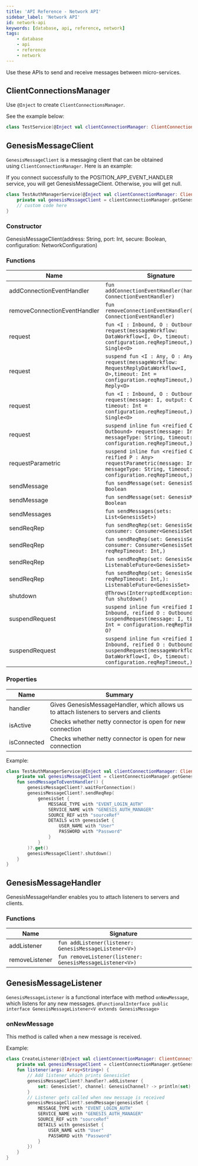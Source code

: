 ```yaml
---
title: 'API Reference - Network API'
sidebar_label: 'Network API'
id: network-api
keywords: [database, api, reference, network]
tags:
    - database
    - api
    - reference
    - network
---
```



Use these APIs to send and receive messages between micro-services.

## ClientConnectionsManager[​](/database/api-reference/network-api/#clientconnectionsmanagerdirect-link-to-heading)

Use `@Inject` to create `ClientConnectionsManager`.

See the example below:

```kotlin
class TestService(@Inject val clientConnectionManager: ClientConnectionsManager) {}
```

## GenesisMessageClient[​](/database/api-reference/network-api/#genesismessageclientdirect-link-to-heading)

`GenesisMessageClient` is a messaging client that can be obtained using `ClientConnectionManager`. Here is an example:

If you connect successfully to the POSITION_APP_EVENT_HANDLER service, you will get GenesisMessageClient. Otherwise, you will get null.

```kotlin
class TestAuthManagerService(@Inject val clientConnectionManager: ClientConnectionsManager) {
    private val genesisMessageClient = clientConnectionManager.getGenesisMessageClient("POSITION_APP_EVENT_HANDLER")    
    // custom code here
}
```

### Constructor[​](/database/api-reference/network-api/#constructordirect-link-to-heading)

GenesisMessageClient(address: String, port: Int, secure: Boolean, configuration: NetworkConfiguration)

### Functions[​](/database/api-reference/network-api/#functionsdirect-link-to-heading)

| Name | Signature |
| --- | --- |
| addConnectionEventHandler | `fun addConnectionEventHandler(handler: ConnectionEventHandler)` |
| removeConnectionEventHandler | `fun removeConnectionEventHandler(handler: ConnectionEventHandler)` |
| request | `fun <I : Inbound, O : Outbound> request(messageWorkflow: DataWorkflow<I, O>, timeout: Int = configuration.reqRepTimeout,): Single<O>` |
| request | `suspend fun <I : Any, O : Any> request(messageWorkflow: RequestReplyDataWorkflow<I, O>,timeout: Int = configuration.reqRepTimeout,): Reply<O>` |
| request | `fun <I : Inbound, O : Outbound> request(message: I, output: Class<O>, timeout: Int = configuration.reqRepTimeout,): Single<O>` |
| request | `suspend inline fun <reified O : Outbound> request(message: Inbound, messageType: String, timeout: Int = configuration.reqRepTimeout,): O` |
| requestParametric | `suspend inline fun <reified O, reified P : Any> requestParametric(message: Inbound, messageType: String, timeout: Int = configuration.reqRepTimeout,):` |
| sendMessage | `fun sendMessage(set: GenesisSet): Boolean` |
| sendMessage | `fun sendMessage(set: GenesisMessage): Boolean` |
| sendMessages | `fun sendMessages(sets: List<GenesisSet>)` |
| sendReqRep | `fun sendReqRep(set: GenesisSet, consumer: Consumer<GenesisSet>)` |
| sendReqRep | `fun sendReqRep(set: GenesisSet, consumer: Consumer<GenesisSet>, reqRepTimeout: Int,)` |
| sendReqRep | `fun sendReqRep(set: GenesisSet): ListenableFuture<GenesisSet>` |
| sendReqRep | `fun sendReqRep(set: GenesisSet, reqRepTimeout: Int,): ListenableFuture<GenesisSet>` |
| shutdown | `@Throws(InterruptedException::class) fun shutdown()` |
| suspendRequest | `suspend inline fun <reified I : Inbound, reified O : Outbound> suspendRequest(message: I, timeout: Int = configuration.reqRepTimeout,): O?` |
| suspendRequest | `suspend inline fun <reified I : Inbound, reified O : Outbound> suspendRequest(messageWorkflow: DataWorkflow<I, O>, timeout: Int = configuration.reqRepTimeout,): O?` |

### Properties[​](/database/api-reference/network-api/#propertiesdirect-link-to-heading)

| Name | Summary |
| --- | --- |
| handler | Gives GenesisMessageHandler, which allows us to attach listeners to servers and clients |
| isActive | Checks whether netty connector is open for new connection |
| isConnected | Checks whether netty connector is open for new connection |

Example:

```kotlin
class TestAuthManagerService(@Inject val clientConnectionManager: ClientConnectionsManager) {  
    private val genesisMessageClient = clientConnectionManager.getGenesisMessageClient("GENESIS_AUTH_MANAGER")    
    fun sendMessageToEventHandler() {        
        genesisMessageClient?.waitForConnection()        
        genesisMessageClient?.sendReqRep(            
            genesisSet {                
                MESSAGE_TYPE with "EVENT_LOGIN_AUTH"                
                SERVICE_NAME with "GENESIS_AUTH_MANAGER"                
                SOURCE_REF with "sourceRef"                
                DETAILS with genesisSet {                    
                    USER_NAME with "User"                    
                    PASSWORD with "Password"                
                }            
            }        
        )?.get()        
        genesisMessageClient?.shutdown()    
    }
}
```

## GenesisMessageHandler[​](/database/api-reference/network-api/#genesismessagehandlerdirect-link-to-heading)

GenesisMessageHandler enables you to attach listeners to servers and clients.

### Functions[​](/database/api-reference/network-api/#functionsdirect-link-to-heading-1)

| Name | Signature |
| --- | --- |
| addListener | `fun addListener(listener: GenesisMessageListener<V>)` |
| removeListener | `fun removeListener(listener: GenesisMessageListener<V>)` |

## GenesisMessageListener[​](/database/api-reference/network-api/#genesismessagelistenerdirect-link-to-heading)

`GenesisMessageListener` is a functional interface with method `onNewMessage`, which listens for any new messages. `@FunctionalInterface public interface GenesisMessageListener<V extends GenesisMessage>`

### onNewMessage[​](/database/api-reference/network-api/#onnewmessagedirect-link-to-heading)

This method is called when a new message is received.

Example:

```kotlin
class CreateListener(@Inject val clientConnectionManager: ClientConnectionsManager) {    
    private val genesisMessageClient = clientConnectionManager.getGenesisMessageClient("GENESIS_AUTH_MANAGER")    
    fun listener(args: Array<String>) {        
        // Add listener which prints GenesisSet        
        genesisMessageClient?.handler?.addListener { 
            set: GenesisSet?, channel: GenesisChannel? -> println(set)        
        }        
        // Listener gets called when new message is received        
        genesisMessageClient?.sendMessage(genesisSet {            
            MESSAGE_TYPE with "EVENT_LOGIN_AUTH"            
            SERVICE_NAME with "GENESIS_AUTH_MANAGER"            
            SOURCE_REF with "sourceRef"            
            DETAILS with genesisSet {                
                USER_NAME with "User"                
                PASSWORD with "Password"            
            }        
        })    
    }
}
```
